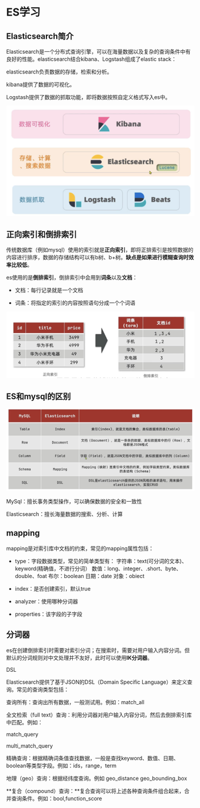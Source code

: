 # ES学习

## Elasticsearch简介

Elasticsearch是一个分布式查询引擎，可以在海量数据以及复杂的查询条件中有良好的性能。elasticsearch结合kibana、Logstash组成了elastic stack：

elasticsearch负责数据的存储，检索和分析。

kibana提供了数据的可视化。

Logstash提供了数据的抓取功能，即将数据按照自定义格式写入es中。

![](ES.assets/ebcea839b8b6dc03a10e4d0bf9ea1c8dd1bcc0e5.png)



## 正向索引和倒排索引

传统数据库（例如mysql）使用的索引就是**正向索引**，即将正排索引是按照数据的内容进行排序，数据的存储结构可以有b树、b+树。**缺点是如果进行模糊查询时效率比较低**。

es使用的是**倒排索引**，倒排索引中会用到**词条**以及**文档**：

- 文档：每行记录就是一个文档

- 词条：将指定的索引的内容按照语句分成一个个词语

![](ES.assets/2024-01-28-17-07-06-image.png)



## ES和mysql的区别

![](ES.assets/2024-01-28-17-10-42-image.png)

MySql：擅长事务类型操作，可以确保数据的安全和一致性

Elasticsearch：擅长海量数据的搜索、分析、计算



## mapping

mapping是对索引库中文档的约束，常见的mapping属性包括：

- type：字段数据类型，常见的简单类型有：
  字符串：text(可分词的文本)、keyword(精确值，不进行分词）
  数值：long、integer、.short、byte、double、foat
  布尔：boolean
  日期：date
  对象：obiect

- index：是否创建索引，默认true

- analyzer：使用哪种分词器

- properties：该字段的子字段



## 分词器

es在创建倒排索引时需要对索引分词；在搜索时，需要对用户输入内容分词。但默认的分词规则对中文处理并不友好，此时可以使用**IK分词器**。









DSL

Elasticsearch提供了基于JSON的DSL（Domain Specific Language）来定义查询。常⻅的查询类型包括：

查询所有：查询出所有数据，⼀般测试⽤。例如：match_all

全⽂检索（full text）查询：利⽤分词器对⽤户输⼊内容分词，然后去倒排索引库中匹配。例如：

match_query

multi_match_query

精确查询：根据精确词条值查找数据，⼀般是查找keyword、数值、⽇期、boolean等类型字段。例如：ids，range，term

地理（geo）查询：根据经纬度查询。例如 geo_distance geo_bounding_box

**复合（compound）查询：**复合查询可以将上述各种查询条件组合起来，合并查询条件。例如：bool,function_score
